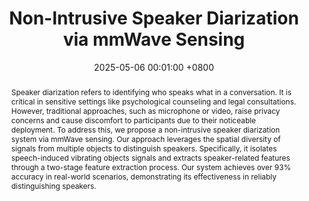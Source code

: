 ---
title:          "Non-Intrusive Speaker Diarization via mmWave Sensing"
date:           2025-05-06 00:01:00 +0800
selected:       false
pub:            "Sensys '25: Proceedings of the 23rd ACM Conference on Embedded Networked Sensor Systems (Poster)"
# pub_date:       "2025"
abstract: >-
  Speaker diarization refers to identifying who speaks what in a conversation. It is critical in sensitive settings like psychological counseling and legal consultations. However, traditional approaches, such as microphone or video, raise privacy concerns and cause discomfort to participants due to their noticeable deployment. To address this, we propose a non-intrusive speaker diarization system via mmWave sensing. Our approach leverages the spatial diversity of signals from multiple objects to distinguish speakers. Specifically, it isolates speech-induced vibrating objects signals and extracts speaker-related features through a two-stage feature extraction process. Our system achieves over 93% accuracy in real-world scenarios, demonstrating its effectiveness in reliably distinguishing speakers.
cover:          /assets/images/covers/2025SENSYS.jpg
authors:
- Shaoying Wang
- <strong>Hansong Zhou</strong>
- Yukun Yuan
- Xiaonan Zhang
links:
  Paper: https://dl.acm.org/doi/abs/10.1145/3715014.3724074
---